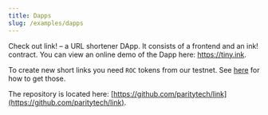 ```yaml
---
title: Dapps
slug: /examples/dapps
---
```


<div class="translateTodo">

Check out link! – a URL shortener DApp. It consists of a frontend and an ink! contract.
You can view an online demo of the Dapp here: https://tiny.ink.

To create new short links you need `ROC` tokens from our testnet.
See [here](/testnet) for how to get those.

The repository is located here: [https://github.com/paritytech/link](https://github.com/paritytech/link).
</div>